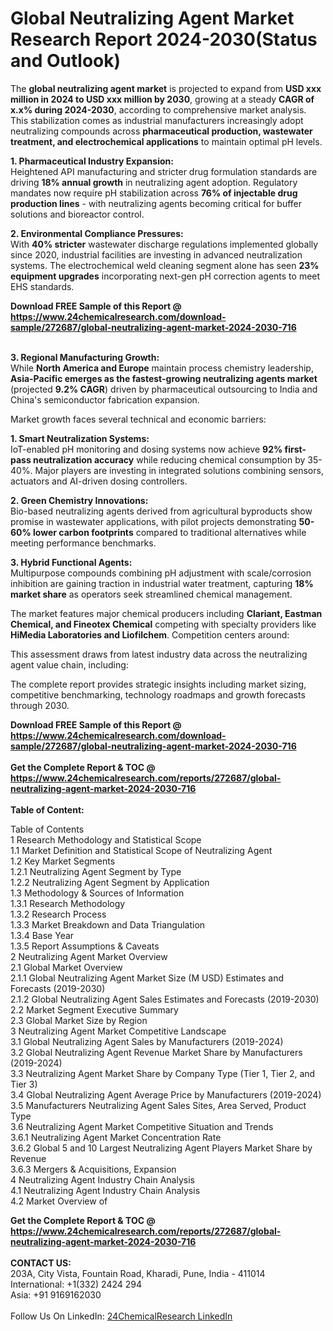 <h1>Global Neutralizing Agent Market Research Report 2024-2030(Status and Outlook)</h1><p>The <strong>global neutralizing agent market</strong> is projected to expand from <strong>USD xxx million in 2024 to USD xxx million by 2030</strong>, growing at a steady <strong>CAGR of x.x% during 2024-2030</strong>, according to comprehensive market analysis. This stabilization comes as industrial manufacturers increasingly adopt neutralizing compounds across <strong>pharmaceutical production, wastewater treatment, and electrochemical applications</strong> to maintain optimal pH levels.</p><p><strong>1. Pharmaceutical Industry Expansion:</strong><br>
Heightened API manufacturing and stricter drug formulation standards are driving <strong>18% annual growth</strong> in neutralizing agent adoption. Regulatory mandates now require pH stabilization across <strong>76% of injectable drug production lines</strong> - with neutralizing agents becoming critical for buffer solutions and bioreactor control.</p><p><strong>2. Environmental Compliance Pressures:</strong><br>
With <strong>40% stricter</strong> wastewater discharge regulations implemented globally since 2020, industrial facilities are investing in advanced neutralization systems. The electrochemical weld cleaning segment alone has seen <strong>23% equipment upgrades</strong> incorporating next-gen pH correction agents to meet EHS standards.</p><div><b>Download FREE Sample of this Report @ 
            <a href="https://www.24chemicalresearch.com/download-sample/272687/global-neutralizing-agent-market-2024-2030-716">
            https://www.24chemicalresearch.com/download-sample/272687/global-neutralizing-agent-market-2024-2030-716</a></b></div><br><p><strong>3. Regional Manufacturing Growth:</strong><br>
While <strong>North America and Europe</strong> maintain process chemistry leadership, <strong>Asia-Pacific emerges as the fastest-growing neutralizing agents market</strong> (projected <strong>9.2% CAGR</strong>) driven by pharmaceutical outsourcing to India and China's semiconductor fabrication expansion.</p><p>Market growth faces several technical and economic barriers:</p><p><strong>1. Smart Neutralization Systems:</strong><br>
IoT-enabled pH monitoring and dosing systems now achieve <strong>92% first-pass neutralization accuracy</strong> while reducing chemical consumption by 35-40%. Major players are investing in integrated solutions combining sensors, actuators and AI-driven dosing controllers.</p><p><strong>2. Green Chemistry Innovations:</strong><br>
Bio-based neutralizing agents derived from agricultural byproducts show promise in wastewater applications, with pilot projects demonstrating <strong>50-60% lower carbon footprints</strong> compared to traditional alternatives while meeting performance benchmarks.</p><p><strong>3. Hybrid Functional Agents:</strong><br>
Multipurpose compounds combining pH adjustment with scale/corrosion inhibition are gaining traction in industrial water treatment, capturing <strong>18% market share</strong> as operators seek streamlined chemical management.</p><p>The market features major chemical producers including <strong>Clariant, Eastman Chemical, and Fineotex Chemical</strong> competing with specialty providers like <strong>HiMedia Laboratories and Liofilchem</strong>. Competition centers around:</p><p>This assessment draws from latest industry data across the neutralizing agent value chain, including:</p><p>The complete report provides strategic insights including market sizing, competitive benchmarking, technology roadmaps and growth forecasts through 2030.</p><div><b>Download FREE Sample of this Report @ 
            <a href="https://www.24chemicalresearch.com/download-sample/272687/global-neutralizing-agent-market-2024-2030-716">
            https://www.24chemicalresearch.com/download-sample/272687/global-neutralizing-agent-market-2024-2030-716</a></b></div><br><div><b>Get the Complete Report & TOC @ 
            <a href="https://www.24chemicalresearch.com/reports/272687/global-neutralizing-agent-market-2024-2030-716">
            https://www.24chemicalresearch.com/reports/272687/global-neutralizing-agent-market-2024-2030-716</a></b></div><br>
            <b>Table of Content:</b><p>Table of Contents<br />
1 Research Methodology and Statistical Scope<br />
1.1 Market Definition and Statistical Scope of Neutralizing Agent<br />
1.2 Key Market Segments<br />
1.2.1 Neutralizing Agent Segment by Type<br />
1.2.2 Neutralizing Agent Segment by Application<br />
1.3 Methodology & Sources of Information<br />
1.3.1 Research Methodology<br />
1.3.2 Research Process<br />
1.3.3 Market Breakdown and Data Triangulation<br />
1.3.4 Base Year<br />
1.3.5 Report Assumptions & Caveats<br />
2 Neutralizing Agent Market Overview<br />
2.1 Global Market Overview<br />
2.1.1 Global Neutralizing Agent Market Size (M USD) Estimates and Forecasts (2019-2030)<br />
2.1.2 Global Neutralizing Agent Sales Estimates and Forecasts (2019-2030)<br />
2.2 Market Segment Executive Summary<br />
2.3 Global Market Size by Region<br />
3 Neutralizing Agent Market Competitive Landscape<br />
3.1 Global Neutralizing Agent Sales by Manufacturers (2019-2024)<br />
3.2 Global Neutralizing Agent Revenue Market Share by Manufacturers (2019-2024)<br />
3.3 Neutralizing Agent Market Share by Company Type (Tier 1, Tier 2, and Tier 3)<br />
3.4 Global Neutralizing Agent Average Price by Manufacturers (2019-2024)<br />
3.5 Manufacturers Neutralizing Agent Sales Sites, Area Served, Product Type<br />
3.6 Neutralizing Agent Market Competitive Situation and Trends<br />
3.6.1 Neutralizing Agent Market Concentration Rate<br />
3.6.2 Global 5 and 10 Largest Neutralizing Agent Players Market Share by Revenue<br />
3.6.3 Mergers & Acquisitions, Expansion<br />
4 Neutralizing Agent Industry Chain Analysis<br />
4.1 Neutralizing Agent Industry Chain Analysis<br />
4.2 Market Overview of</p><div><b>Get the Complete Report & TOC @ 
            <a href="https://www.24chemicalresearch.com/reports/272687/global-neutralizing-agent-market-2024-2030-716">
            https://www.24chemicalresearch.com/reports/272687/global-neutralizing-agent-market-2024-2030-716</a></b></div><br><b>CONTACT US:</b><br>
            203A, City Vista, Fountain Road, Kharadi, Pune, India - 411014<br>
            International: +1(332) 2424 294<br>
            Asia: +91 9169162030 <br><br>
            Follow Us On LinkedIn: <a href="https://www.linkedin.com/company/24chemicalresearch/">24ChemicalResearch LinkedIn</a>
